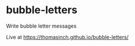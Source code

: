 # bubble-letters
Write bubble letter messages

Live at https://thomasinch.github.io/bubble-letters/
